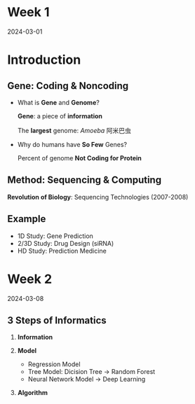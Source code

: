 # Week 1
2024-03-01

# Introduction

## Gene: Coding & Noncoding

+ What is **Gene** and **Genome**?

    **Gene**: a piece of **information**

    The **largest** genome: *Amoeba* 阿米巴虫

+ Why do humans have **So Few** Genes?

    Percent of genome **Not Coding for Protein**

## Method: Sequencing & Computing

**Revolution of Biology**: Sequencing Technologies (2007-2008)



## Example

- 1D Study: Gene Prediction
- 2/3D Study: Drug Design (siRNA)
- HD Study: Prediction Medicine

# Week 2
2024-03-08
## 3 Steps of Informatics
1. **Information**

2. **Model**
    - Regression Model
    - Tree Model: Dicision Tree -> Random Forest
    - Neural Network Model -> Deep Learning

3. **Algorithm** 

